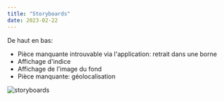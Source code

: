 ```yaml
---
title: "Storyboards"
date: 2023-02-22
---
```


De haut en bas:
* Pièce manquante introuvable via l'application: retrait dans une borne
* Affichage d'indice
* Affichage de l'image du fond
* Pièce manquante: géolocalisation

![storyboards](https://user-images.githubusercontent.com/98399953/226121876-00b41e17-d5f0-4f58-9c4c-100443ecd399.jpg)
